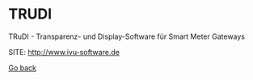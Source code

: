 # TRUDI
 
 TRuDI - Transparenz- und Display-Software für Smart Meter Gateways
 
 SITE: http://www.ivu-software.de

 [Go back](https://portable-linux-apps.github.io/apps.html)

